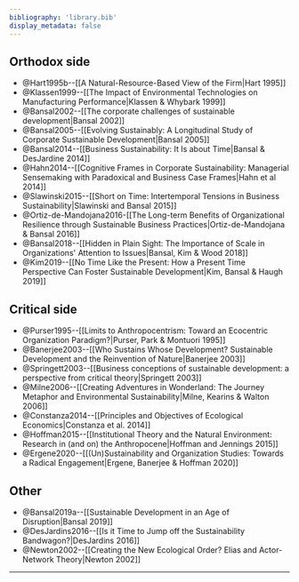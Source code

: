 ```yaml
---
bibliography: 'library.bib'
display_metadata: false
---
```


## Orthodox side

* @Hart1995b--[[A Natural-Resource-Based View of the Firm|Hart 1995]]
* @Klassen1999--[[The Impact of Environmental Technologies on Manufacturing Performance|Klassen & Whybark 1999]]
* @Bansal2002--[[The corporate challenges of sustainable development|Bansal 2002]]
* @Bansal2005--[[Evolving Sustainably: A Longitudinal Study of Corporate Sustainable Development|Bansal 2005]]
* @Bansal2014--[[Business Sustainability: It Is about Time|Bansal & DesJardine 2014]]
* @Hahn2014--[[Cognitive Frames in Corporate Sustainability: Managerial Sensemaking with Paradoxical and Business Case Frames|Hahn et al 2014]]
* @Slawinski2015--[[Short on Time: Intertemporal Tensions in Business Sustainability|Slawinski and Bansal 2015]]
* @Ortiz-de-Mandojana2016-[[The Long-term Benefits of Organizational Resilience through Sustainable Business Practices|Ortiz-de-Mandojana & Bansal 2016]]
* @Bansal2018--[[Hidden in Plain Sight: The Importance of Scale in Organizations' Attention to Issues|Bansal, Kim & Wood 2018]]
* @Kim2019--[[No Time Like the Present: How a Present Time Perspective Can Foster Sustainable Development|Kim, Bansal & Haugh 2019]]

## Critical side

* @Purser1995--[[Limits to Anthropocentrism: Toward an Ecocentric Organization Paradigm?|Purser, Park & Montuori 1995]]
* @Banerjee2003--[[Who Sustains Whose Development? Sustainable Development and the Reinvention of Nature|Banerjee 2003]]
* @Springett2003--[[Business conceptions of sustainable development: a perspective from critical theory|Springett 2003]]
* @Milne2006--[[Creating Adventures in Wonderland: The Journey Metaphor and Environmental Sustainability|Milne, Kearins & Walton 2006]]
* @Constanza2014--[[Principles and Objectives of Ecological Economics|Constanza et al. 2014]]
* @Hoffman2015--[[Institutional Theory and the Natural Environment: Research in (and on) the Anthropocene|Hoffman and Jennings 2015]]
* @Ergene2020--[[(Un)Sustainability and Organization Studies: Towards a Radical Engagement|Ergene, Banerjee & Hoffman 2020]]

## Other

* @Bansal2019a--[[Sustainable Development in an Age of Disruption|Bansal 2019]]
* @DesJardins2016--[[Is it Time to Jump off the Sustainability Bandwagon?|DesJardins 2016]]
* @Newton2002--[[Creating the New Ecological Order? Elias and Actor-Network Theory|Newton 2002]]

---